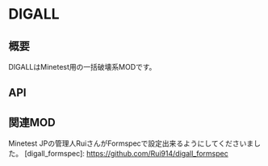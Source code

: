 # DIGALL

## 概要

DIGALLはMinetest用の一括破壊系MODです。

## API



## 関連MOD

Minetest JPの管理人RuiさんがFormspecで設定出来るようにしてくださいました。
[digall_formspec]: https://github.com/Rui914/digall_formspec